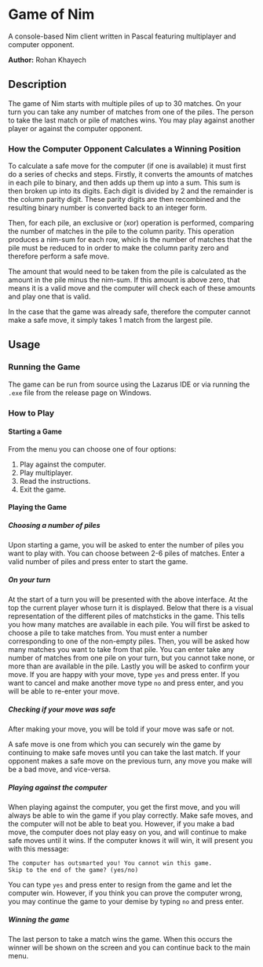 # Game of Nim
A console-based Nim client written in Pascal featuring multiplayer and computer opponent.

**Author:** Rohan Khayech

## Description

The game of Nim starts with multiple piles of up to 30 matches. On your turn you can take any number of matches from one of the piles. The person to take the last match or pile of matches wins. You may play against another player or against the computer opponent.

### How the Computer Opponent Calculates a Winning Position
To calculate a safe move for the computer (if one is available) it must first do a series of checks and steps. Firstly, it converts the amounts of matches in each pile to binary, and then adds up them up into a sum. This sum is then broken up into its digits. Each digit is divided by 2 and the remainder is the column parity digit. These parity digits are then recombined and the resulting binary number is converted back to an integer form. 

Then, for each pile, an exclusive or (xor) operation is performed, comparing the number of matches in the pile to the column parity. This operation produces a nim-sum for each row, which is the number of matches that the pile must be reduced to in order to make the column parity zero and therefore perform a safe move. 

The amount that would need to be taken from the pile is calculated as the amount in the pile minus the nim-sum. If this amount is above zero, that means it is a valid move and the computer will check each of these amounts and play one that is valid.

In the case that the game was already safe, therefore the computer cannot make a safe move, it simply takes 1 match from the largest pile. 

## Usage

### Running the Game
The game can be run from source using the Lazarus IDE or via running the `.exe` file from the release page on Windows.

### How to Play

#### Starting a Game 
From the menu you can choose one of four options:
1.	Play against the computer.
2.	Play multiplayer.
3.	Read the instructions.
4.	Exit the game.

#### Playing the Game
##### Choosing a number of piles
 
Upon starting a game, you will be asked to enter the number of piles you want to play with. You can choose between 2-6 piles of matches. Enter a valid number of piles and press enter to start the game.

##### On your turn

[]()

At the start of a turn you will be presented with the above interface. At the top the current player whose turn it is displayed. Below that there is a visual representation of the different piles of matchsticks in the game. This tells you how many matches are available in each pile. You will first be asked to choose a pile to take matches from. You must enter a number corresponding to one of the non-empty piles. Then, you will be asked how many matches you want to take from that pile. You can enter take any number of matches from one pile on your turn, but you cannot take none, or more than are available in the pile. Lastly you will be asked to confirm your move. If you are happy with your move, type `yes` and press enter. If you want to cancel and make another move type `no` and press enter, and you will be able to re-enter your move.

##### Checking if your move was safe
After making your move, you will be told if your move was safe or not.
 
A safe move is one from which you can securely win the game by continuing to make safe moves until you can take the last match. If your opponent makes a safe move on the previous turn, any move you make will be a bad move, and vice-versa.

##### Playing against the computer
When playing against the computer, you get the first move, and you will always be able to win the game if you play correctly. Make safe moves, and the computer will not be able to beat you. However, if you make a bad move, the computer does not play easy on you, and will continue to make safe moves until it wins. If the computer knows it will win, it will present you with this message:

``` 
The computer has outsmarted you! You cannot win this game.
Skip to the end of the game? (yes/no)
```
 
You can type `yes` and press enter to resign from the game and let the computer win. However, if you think you can prove the computer wrong, you may continue the game to your demise by typing `no` and press enter.

##### Winning the game
The last person to take a match wins the game. When this occurs the winner will be shown on the screen and you can continue back to the main menu.